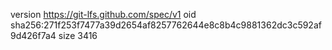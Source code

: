 version https://git-lfs.github.com/spec/v1
oid sha256:271f253f7477a39d2654af8257762644e8c8b4c9881362dc3c592af9d426f7a4
size 3416
